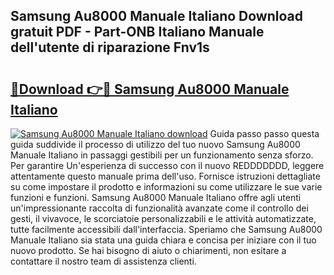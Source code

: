 ## Samsung Au8000 Manuale Italiano Download gratuit PDF - Part-ONB Italiano Manuale dell'utente di riparazione Fnv1s

# <h2><a href="http://dfeazbc.blite.top/?on=Samsung+Au8000+Manuale+Italiano">🔗Download 👉🔴 Samsung Au8000 Manuale Italiano</a></h2>

[![Samsung Au8000 Manuale Italiano download](https://i.imgur.com/lujVjoI.png)](http://dfeazbc.blite.top/?on=Samsung+Au8000+Manuale+Italiano)
Guida passo passo questa guida suddivide il processo di utilizzo del tuo nuovo Samsung Au8000 Manuale Italiano in passaggi gestibili per un funzionamento senza sforzo. Per garantire Un'esperienza di successo con il nuovo REDDDDDDD, leggere attentamente questo manuale prima dell'uso. Fornisce istruzioni dettagliate su come impostare il prodotto e informazioni su come utilizzare le sue varie funzioni e funzioni. Samsung Au8000 Manuale Italiano offre agli utenti un'impressionante raccolta di funzionalità avanzate come il controllo dei gesti, il vivavoce, le scorciatoie personalizzabili e le attività automatizzate, tutte facilmente accessibili dall'interfaccia. Speriamo che Samsung Au8000 Manuale Italiano sia stata una guida chiara e concisa per iniziare con il tuo nuovo prodotto. Se hai bisogno di aiuto o chiarimenti, non esitare a contattare il nostro team di assistenza clienti.
